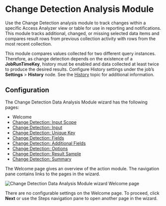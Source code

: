 # Change Detection Analysis Module

Use the Change Detection analysis module to track changes within a specific Access Analyzer view or
table for use in reporting and notifications. This module tracks additional, changed, or missing
selected data items and compares result rows from previous collection activity with rows from the
most recent collection.

This module compares values collected for two different query instances. Therefore, as change
detection depends on the existence of a **JobRunTimeKey**, history must be enabled and data
collected at least twice to produce the desired results. Configure History settings under the job’s
**Settings** > **History** node. See the [History](/docs/accessanalyzer/12.0/admin/settings/history.md) topic for additional
information.

## Configuration

The Change Detection Data Analysis Module wizard has the following pages:

- Welcome
- [Change Detection: Input Scope](/docs/accessanalyzer/12.0/admin/analysis/changedetection/inputscope.md)
- [Change Detection: Input](/docs/accessanalyzer/12.0/admin/analysis/changedetection/input.md)
- [Change Detection: Unique Key](/docs/accessanalyzer/12.0/admin/analysis/changedetection/uniquekey.md)
- [Change Detection: Fields](/docs/accessanalyzer/12.0/admin/analysis/changedetection/fields.md)
- [Change Detection: Additional Fields](/docs/accessanalyzer/12.0/admin/analysis/changedetection/additionalfields.md)
- [Change Detection: Options](/docs/accessanalyzer/12.0/admin/analysis/changedetection/options.md)
- [Change Detection: Result Sample](/docs/accessanalyzer/12.0/admin/analysis/changedetection/resultsample.md)
- [Change Detection: Summary](/docs/accessanalyzer/12.0/admin/analysis/changedetection/summary.md)

The Welcome page gives an overview of the action module. The navigation pane contains links to the
pages in the wizard.

![Change Detection Data Analysis Module wizard Welcome page](/img/product_docs/activitymonitor/activitymonitor/install/welcome.webp)

There are no configurable settings on the Welcome page. To proceed, click **Next** or use the Steps
navigation pane to open another page in the wizard.
